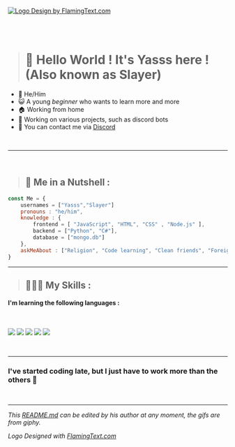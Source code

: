<a target="_top" href="https://flamingtext.com/" ><img src="https://blog.flamingtext.com/blog/2021/04/26/flamingtext_com_1619427669_1009711738.png" alt="Logo Design by FlamingText.com" title="Logo Design by FlamingText.com"></a>
<br/>

<br>
<br />

> # 👋 **Hello World ! It's Yasss here !** (Also known as Slayer)

- 🕺   He/Him
- 😺  A young _beginner_ who wants to learn more and more
- 🏠  Working from home
- 🚀  Working on various projects, such as discord bots 
- 📣  You can contact me via [Discord](https://dsc.bio/yasss)

<br />

---
<br />

> ## 🤡 Me in a Nutshell :

```js
const Me = {
    usernames = ["Yasss","Slayer"]
    pronouns : "he/him",
    knowledge : {
        frontend = [ "JavaScript", "HTML", "CSS" , "Node.js" ],
        backend = ["Python", "C#"],
        database = ["mongo.db"]
    },
    askMeAbout : ["Religion", "Code learning", "Clean friends", "Foreign languages", "SkateBoard", "Science", "Cats 🐱"]
}
``` 

***
> ## 👨🏻‍💻 My Skills :

#### I'm learning the following languages :

<br />

<img src="https://img.shields.io/badge/JavaScript-yellow?logo=JavaScript">  <img src="https://img.shields.io/badge/Python-green?logo=Python">  <img src="https://img.shields.io/badge/HTML-orange?logo=HTML5">  <img src="https://img.shields.io/badge/CSS-blue?logo=CSS3"> <img src="https://img.shields.io/badge/Csharp-red?logo=csharp"> 

<br />

---

### I've started coding late, but I just have to work more than the others 🤩

<br />

***

_This [README.md](https://github.com/0x5961737373/0x5961737373 "Yasss presentation") can be edited by his author at any moment, the gifs are from giphy._

_Logo Designed with <a href="https://flamingtext.com/" >FlamingText.com</a>_
